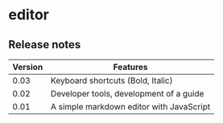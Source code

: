 # editor

## Release notes

| Version | Features                                 |
| ------- | ---------------------------------------- |
| 0.03    | Keyboard shortcuts (Bold, Italic)        |
| 0.02    | Developer tools, development of a guide  |
| 0.01    | A simple markdown editor with JavaScript |

